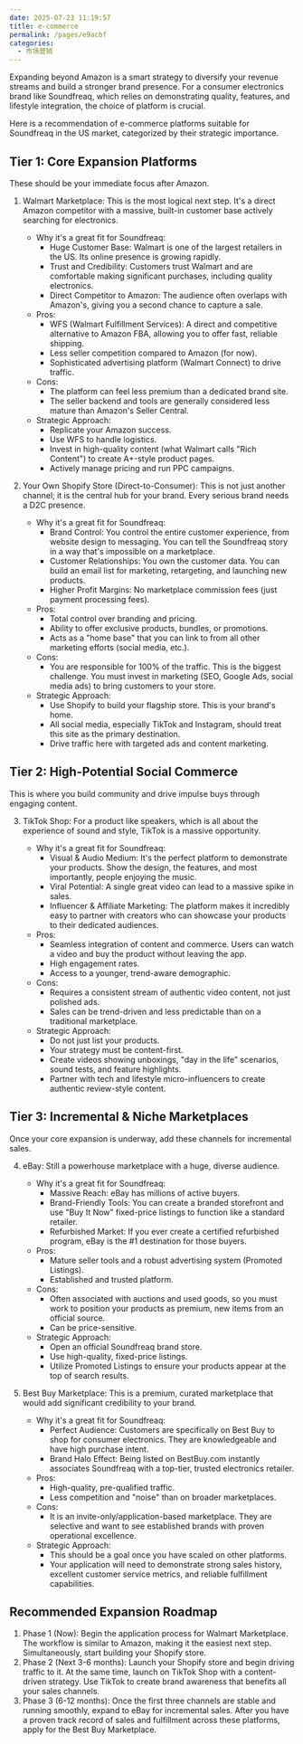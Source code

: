 ```yaml
---
date: 2025-07-23 11:19:57
title: e-commerce
permalink: /pages/e9acbf
categories:
  - 市场营销
---
```

Expanding beyond Amazon is a smart strategy to diversify your revenue streams and build a stronger brand presence. For a consumer electronics brand like Soundfreaq, which relies on demonstrating quality, features, and lifestyle integration, the choice of platform is crucial.

Here is a recommendation of e-commerce platforms suitable for Soundfreaq in the US market, categorized by their strategic importance.

## Tier 1: Core Expansion Platforms

These should be your immediate focus after Amazon.

1. Walmart Marketplace: This is the most logical next step. It's a direct Amazon competitor with a massive, built-in customer base actively searching for electronics.

   - Why it's a great fit for Soundfreaq:
     - Huge Customer Base: Walmart is one of the largest retailers in the US. Its online presence is growing rapidly.
     - Trust and Credibility: Customers trust Walmart and are comfortable making significant purchases, including quality electronics.
     - Direct Competitor to Amazon: The audience often overlaps with Amazon's, giving you a second chance to capture a sale.
   - Pros:
     - WFS (Walmart Fulfillment Services): A direct and competitive alternative to Amazon FBA, allowing you to offer fast, reliable shipping.
     - Less seller competition compared to Amazon (for now).
     - Sophisticated advertising platform (Walmart Connect) to drive traffic.
   - Cons:
     - The platform can feel less premium than a dedicated brand site.
     - The seller backend and tools are generally considered less mature than Amazon's Seller Central.
   - Strategic Approach:
     - Replicate your Amazon success.
     - Use WFS to handle logistics.
     - Invest in high-quality content (what Walmart calls "Rich Content") to create A+-style product pages.
     - Actively manage pricing and run PPC campaigns.

2. Your Own Shopify Store (Direct-to-Consumer): This is not just another channel; it is the central hub for your brand. Every serious brand needs a D2C presence.

   - Why it's a great fit for Soundfreaq:
     - Brand Control: You control the entire customer experience, from website design to messaging. You can tell the Soundfreaq story in a way that's impossible on a marketplace.
     - Customer Relationships: You own the customer data. You can build an email list for marketing, retargeting, and launching new products.
     - Higher Profit Margins: No marketplace commission fees (just payment processing fees).
   - Pros:
     - Total control over branding and pricing.
     - Ability to offer exclusive products, bundles, or promotions.
     - Acts as a "home base" that you can link to from all other marketing efforts (social media, etc.).
   - Cons:
     - You are responsible for 100% of the traffic. This is the biggest challenge. You must invest in marketing (SEO, Google Ads, social media ads) to bring customers to your store.
   - Strategic Approach:
     - Use Shopify to build your flagship store. This is your brand's home.
     - All social media, especially TikTok and Instagram, should treat this site as the primary destination.
     - Drive traffic here with targeted ads and content marketing.

## Tier 2: High-Potential Social Commerce

This is where you build community and drive impulse buys through engaging content.

3. TikTok Shop: For a product like speakers, which is all about the experience of sound and style, TikTok is a massive opportunity.

   - Why it's a great fit for Soundfreaq:
     - Visual & Audio Medium: It's the perfect platform to demonstrate your products. Show the design, the features, and most importantly, people enjoying the music.
     - Viral Potential: A single great video can lead to a massive spike in sales.
     - Influencer & Affiliate Marketing: The platform makes it incredibly easy to partner with creators who can showcase your products to their dedicated audiences.
   - Pros:
     - Seamless integration of content and commerce. Users can watch a video and buy the product without leaving the app.
     - High engagement rates.
     - Access to a younger, trend-aware demographic.
   - Cons:
     - Requires a consistent stream of authentic video content, not just polished ads.
     - Sales can be trend-driven and less predictable than on a traditional marketplace.
   - Strategic Approach:
     - Do not just list your products.
     - Your strategy must be content-first.
     - Create videos showing unboxings, "day in the life" scenarios, sound tests, and feature highlights.
     - Partner with tech and lifestyle micro-influencers to create authentic review-style content.

## Tier 3: Incremental & Niche Marketplaces

Once your core expansion is underway, add these channels for incremental sales.

4. eBay: Still a powerhouse marketplace with a huge, diverse audience.

   - Why it's a great fit for Soundfreaq:
     - Massive Reach: eBay has millions of active buyers.
     - Brand-Friendly Tools: You can create a branded storefront and use "Buy It Now" fixed-price listings to function like a standard retailer.
     - Refurbished Market: If you ever create a certified refurbished program, eBay is the #1 destination for those buyers.
   - Pros:
     - Mature seller tools and a robust advertising system (Promoted Listings).
     - Established and trusted platform.
   - Cons:
     - Often associated with auctions and used goods, so you must work to position your products as premium, new items from an official source.
     - Can be price-sensitive.
   - Strategic Approach:
     - Open an official Soundfreaq brand store.
     - Use high-quality, fixed-price listings.
     - Utilize Promoted Listings to ensure your products appear at the top of search results.

5. Best Buy Marketplace: This is a premium, curated marketplace that would add significant credibility to your brand.

   - Why it's a great fit for Soundfreaq:
     - Perfect Audience: Customers are specifically on Best Buy to shop for consumer electronics. They are knowledgeable and have high purchase intent.
     - Brand Halo Effect: Being listed on BestBuy.com instantly associates Soundfreaq with a top-tier, trusted electronics retailer.
   - Pros:
     - High-quality, pre-qualified traffic.
     - Less competition and "noise" than on broader marketplaces.
   - Cons:
     - It is an invite-only/application-based marketplace. They are selective and want to see established brands with proven operational excellence.
   - Strategic Approach:
     - This should be a goal once you have scaled on other platforms.
     - Your application will need to demonstrate strong sales history, excellent customer service metrics, and reliable fulfillment capabilities.

## Recommended Expansion Roadmap

1. Phase 1 (Now): Begin the application process for Walmart Marketplace. The workflow is similar to Amazon, making it the easiest next step. Simultaneously, start building your Shopify store.
2. Phase 2 (Next 3-6 months): Launch your Shopify store and begin driving traffic to it. At the same time, launch on TikTok Shop with a content-driven strategy. Use TikTok to create brand awareness that benefits all your sales channels.
3. Phase 3 (6-12 months): Once the first three channels are stable and running smoothly, expand to eBay for incremental sales. After you have a proven track record of sales and fulfillment across these platforms, apply for the Best Buy Marketplace.
